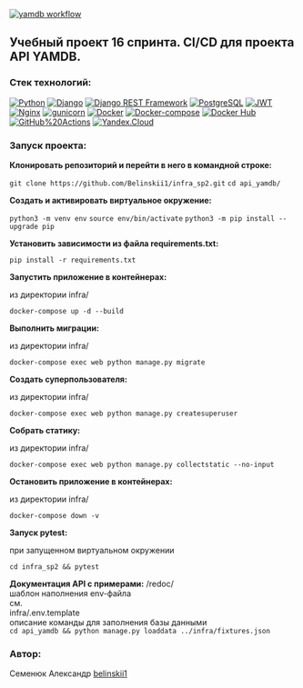 [![yamdb workflow](https://github.com/Belinskii1/yamdb_final/actions/workflows/yamdb_workflow.yml/badge.svg)](https://github.com/Belinskii1/yamdb_final/actions/workflows/yamdb_workflow.yml)
## Учебный проект 16 спринта. CI/CD для проекта API YAMDB.

### Cтек технологий:
[![Python](https://img.shields.io/badge/-Python-464646?style=flat&logo=Python&logoColor=56C0C0&color=008080)](https://www.python.org/)
[![Django](https://img.shields.io/badge/-Django-464646?style=flat&logo=Django&logoColor=56C0C0&color=008080)](https://www.djangoproject.com/)
[![Django REST Framework](https://img.shields.io/badge/-Django%20REST%20Framework-464646?style=flat&logo=Django%20REST%20Framework&logoColor=56C0C0&color=008080)](https://www.django-rest-framework.org/)
[![PostgreSQL](https://img.shields.io/badge/-PostgreSQL-464646?style=flat&logo=PostgreSQL&logoColor=56C0C0&color=008080)](https://www.postgresql.org/)
[![JWT](https://img.shields.io/badge/-JWT-464646?style=flat&color=008080)](https://jwt.io/)
[![Nginx](https://img.shields.io/badge/-NGINX-464646?style=flat&logo=NGINX&logoColor=56C0C0&color=008080)](https://nginx.org/ru/)
[![gunicorn](https://img.shields.io/badge/-gunicorn-464646?style=flat&logo=gunicorn&logoColor=56C0C0&color=008080)](https://gunicorn.org/)
[![Docker](https://img.shields.io/badge/-Docker-464646?style=flat&logo=Docker&logoColor=56C0C0&color=008080)](https://www.docker.com/)
[![Docker-compose](https://img.shields.io/badge/-Docker%20compose-464646?style=flat&logo=Docker&logoColor=56C0C0&color=008080)](https://www.docker.com/)
[![Docker Hub](https://img.shields.io/badge/-Docker%20Hub-464646?style=flat&logo=Docker&logoColor=56C0C0&color=008080)](https://www.docker.com/products/docker-hub)
[![GitHub%20Actions](https://img.shields.io/badge/-GitHub%20Actions-464646?style=flat&logo=GitHub%20actions&logoColor=56C0C0&color=008080)](https://github.com/features/actions)
[![Yandex.Cloud](https://img.shields.io/badge/-Yandex.Cloud-464646?style=flat&logo=Yandex.Cloud&logoColor=56C0C0&color=008080)](https://cloud.yandex.ru/)

### Запуск проекта:

**Клонировать репозиторий и перейти в него в командной строке:**

`git clone https://github.com/Belinskii1/infra_sp2.git`
`cd api_yamdb/`

**Cоздать и активировать виртуальное окружение:**

`python3 -m venv env`
`source env/bin/activate`
`python3 -m pip install --upgrade pip`

**Установить зависимости из файла requirements.txt:**

`pip install -r requirements.txt`

**Запустить приложение в контейнерах:**

из директории infra/

`docker-compose up -d --build`

**Выполнить миграции:**

из директории infra/

`docker-compose exec web python manage.py migrate`

**Создать суперпользователя:**

из директории infra/

`docker-compose exec web python manage.py createsuperuser`

**Собрать статику:**

из директории infra/

`docker-compose exec web python manage.py collectstatic --no-input`

**Остановить приложение в контейнерах:**

из директории infra/

`docker-compose down -v`

**Запуск pytest:**

при запущенном виртуальном окружении

`cd infra_sp2 && pytest`

**Документация API с примерами:**
/redoc/  
шаблон наполнения env-файла  
см.  
infra/.env.template  
описание команды для заполнения базы данными  
`cd api_yamdb && python manage.py loaddata ../infra/fixtures.json`  

### Автор:
Семенюк Александр [belinskii1](https://github.com/Belinskii1)
